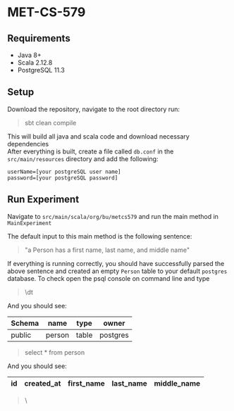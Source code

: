 # MET-CS-579

## Requirements 
- Java 8+ 
- Scala 2.12.8
- PostgreSQL 11.3  

## Setup 

Download the repository, navigate to the root directory run:  
>  sbt clean compile 

This will build all java and scala code and download necessary dependencies\
After everything is built, create a file called `db.conf` in the `src/main/resources` directory and add the following: 
```
userName=[your postgreSQL user name]
password=[your postgreSQL password] 
``` 

## Run Experiment 

Navigate to `src/main/scala/org/bu/metcs579` and run the main method in `MainExperiment`

The default input to this main method is the following sentence: 

> "a Person has a first name, last name, and middle name"

If everything is running correctly, you should have successfully parsed the above sentence 
and created an empty `Person` table to your default `postgres` database. 
To check open the psql console on command line and type 

> \dt

And you should see:   

| Schema  |  name  | type |  owner   |
| ------- | ------ | ---- | -------- |
| public  | person | table| postgres |

> select * from person 

And you should see: 

| id  | created_at | first_name| last_name | middle_name |
| --- | ---------- | --------- | --------- | ----------- |

> \